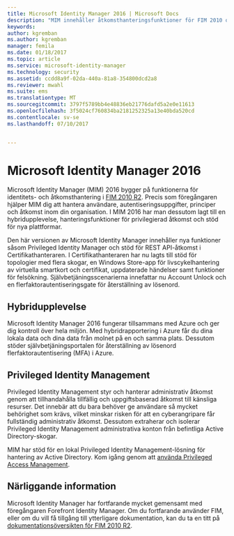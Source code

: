 ```yaml
---
title: Microsoft Identity Manager 2016 | Microsoft Docs
description: "MIM innehåller åtkomsthanteringsfunktioner för FIM 2010 och hjälper dig att hantera användare, autentiseringsuppgifter, principer och åtkomst i din organisation."
keywords: 
author: kgremban
ms.author: kgremban
manager: femila
ms.date: 01/18/2017
ms.topic: article
ms.service: microsoft-identity-manager
ms.technology: security
ms.assetid: ccdd8a9f-02da-440a-81a8-354800dcd2a8
ms.reviewer: mwahl
ms.suite: ems
ms.translationtype: MT
ms.sourcegitcommit: 3797f5789bb4e48836eb21776dafd5a2e0e11613
ms.openlocfilehash: 3f5024cf760834ba2181252325a13e40bda520cd
ms.contentlocale: sv-se
ms.lasthandoff: 07/10/2017


---
```


# Microsoft Identity Manager 2016
<a id="microsoft-identity-manager-2016" class="xliff"></a>
Microsoft Identity Manager (MIM) 2016 bygger på funktionerna för identitets- och åtkomsthantering i [FIM 2010 R2](https://technet.microsoft.com/library/jj133885.aspx). Precis som föregångaren hjälper MIM dig att hantera användare, autentiseringsuppgifter, principer och åtkomst inom din organisation.  I MIM 2016 har man dessutom lagt till en hybridupplevelse, hanteringsfunktioner för privilegierad åtkomst och stöd för nya plattformar.

Den här versionen av Microsoft Identity Manager innehåller nya funktioner såsom Privileged Identity Manager och stöd för REST API-åtkomst i Certifikathanteraren. I Certifikathanteraren har nu lagts till stöd för topologier med flera skogar, en Windows Store-app för livscykelhantering av virtuella smartkort och certifikat, uppdaterade händelser samt funktioner för felsökning. Självbetjäningsscenarierna innefattar nu Account Unlock och en flerfaktorautentiseringsgate för återställning av lösenord.

## Hybridupplevelse
<a id="hybrid-experience" class="xliff"></a>
Microsoft Identity Manager 2016 fungerar tillsammans med Azure och ger dig kontroll över hela miljön. Med hybridrapportering i Azure får du dina lokala data och dina data från molnet på en och samma plats. Dessutom stöder självbetjäningsportalen för återställning av lösenord flerfaktorautentisering (MFA) i Azure.

## Privileged Identity Management
<a id="privileged-identity-management" class="xliff"></a>
Privileged Identity Management styr och hanterar administrativ åtkomst genom att tillhandahålla tillfällig och uppgiftsbaserad åtkomst till känsliga resurser. Det innebär att du bara behöver ge användare så mycket behörighet som krävs, vilket minskar risken för att en cyberangripare får fullständig administrativ åtkomst. Dessutom extraherar och isolerar Privileged Identity Management administrativa konton från befintliga Active Directory-skogar.

MIM har stöd för en lokal Privileged Identity Management-lösning för hantering av Active Directory. Kom igång genom att [använda Privileged Access Management](./pam/privileged-identity-management-for-active-directory-domain-services.md).

## Närliggande information
<a id="related-topics" class="xliff"></a>
Microsoft Identity Manager har fortfarande mycket gemensamt med föregångaren Forefront Identity Manager. Om du fortfarande använder FIM, eller om du vill få tillgång till ytterligare dokumentation, kan du ta en titt på [dokumentationsöversikten för FIM 2010 R2](https://technet.microsoft.com/library/jj133885.aspx).

